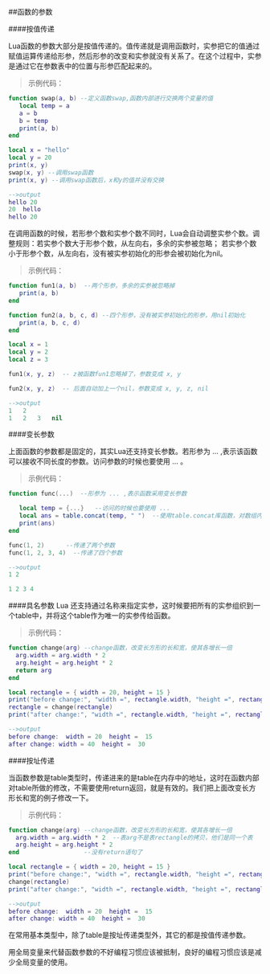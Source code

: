 ##函数的参数

####按值传递

Lua函数的参数大部分是按值传递的。值传递就是调用函数时，实参把它的值通过赋值运算传递给形参，然后形参的改变和实参就没有关系了。在这个过程中，实参是通过它在参数表中的位置与形参匹配起来的。

>示例代码：

```lua
function swap(a, b) --定义函数swap,函数内部进行交换两个变量的值
   local temp = a
   a = b
   b = temp
   print(a, b)
end

local x = "hello"
local y = 20
print(x, y)
swap(x, y) --调用swap函数
print(x, y) --调用swap函数后，x和y的值并没有交换

-->output
hello 20
20  hello
hello 20
```

在调用函数的时候，若形参个数和实参个数不同时，Lua会自动调整实参个数。调整规则：若实参个数大于形参个数，从左向右，多余的实参被忽略；
若实参个数小于形参个数，从左向右，没有被实参初始化的形参会被初始化为nil。

>示例代码：

```lua
function fun1(a, b)  --两个形参，多余的实参被忽略掉
   print(a, b)
end

function fun2(a, b, c, d) --四个形参，没有被实参初始化的形参，用nil初始化
   print(a, b, c, d)
end

local x = 1
local y = 2
local z = 3

fun1(x, y, z)  -- z被函数fun1忽略掉了，参数变成 x, y

fun2(x, y, z)  -- 后面自动加上一个nil，参数变成 x, y, z, nil

-->output
1   2
1   2   3   nil
```

####变长参数

上面函数的参数都是固定的，其实Lua还支持变长参数。若形参为 ... ,表示该函数可以接收不同长度的参数。访问参数的时候也要使用 ... 。

>示例代码：

```lua
function func(...)  --形参为 ... ,表示函数采用变长参数

   local temp = {...}   --访问的时候也要使用 ...
   local ans = table.concat(temp, " ")  --使用table.concat库函数，对数组内容使用" "拼接成字符串。
   print(ans)
end

func(1, 2)      --传递了两个参数
func(1, 2, 3, 4)  --传递了四个参数

-->output
1 2

1 2 3 4
```
####具名参数
Lua 还支持通过名称来指定实参，这时候要把所有的实参组织到一个table中，并将这个table作为唯一的实参传给函数。

>示例代码：

```lua
function change(arg) --change函数，改变长方形的长和宽，使其各增长一倍
  arg.width = arg.width * 2
  arg.height = arg.height * 2
  return arg
end

local rectangle = { width = 20, height = 15 }
print("before change:", "width =", rectangle.width, "height =", rectangle.height)
rectangle = change(rectangle)
print("after change:", "width =", rectangle.width, "height =", rectangle.height)

-->output
before change:  width = 20  height =  15
after change: width = 40  height =  30
```

####按址传递

当函数参数是table类型时，传递进来的是table在内存中的地址，这时在函数内部对table所做的修改，不需要使用return返回，就是有效的。我们把上面改变长方形长和宽的例子修改一下。

>示例代码：

```lua
function change(arg) --change函数，改变长方形的长和宽，使其各增长一倍
  arg.width = arg.width * 2  --表arg不是表rectangle的拷贝，他们是同一个表
  arg.height = arg.height * 2
end                  --没有return语句了

local rectangle = { width = 20, height = 15 }
print("before change:", "width =", rectangle.width, "height =", rectangle.height)
change(rectangle)
print("after change:", "width =", rectangle.width, "height =", rectangle.height)

-->output
before change:  width = 20  height =  15
after change: width = 40  height =  30
```

在常用基本类型中，除了table是按址传递类型外，其它的都是按值传递参数。

用全局变量来代替函数参数的不好编程习惯应该被抵制，良好的编程习惯应该是减少全局变量的使用。
